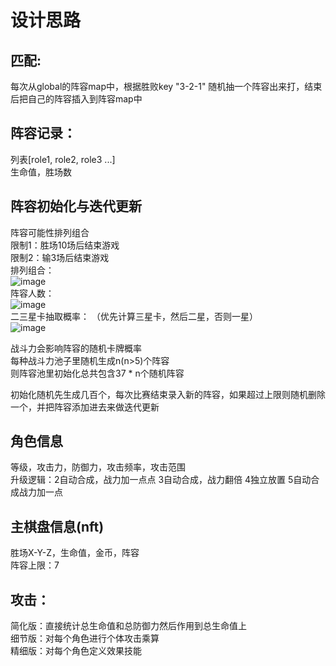 # 设计思路  

## 匹配:  
每次从global的阵容map中，根据胜败key "3-2-1" 随机抽一个阵容出来打，结束后把自己的阵容插入到阵容map中  

## 阵容记录：
列表[role1, role2, role3 ...]  
生命值，胜场数

## 阵容初始化与迭代更新  
阵容可能性排列组合  
限制1：胜场10场后结束游戏  
限制2：输3场后结束游戏  
排列组合：  
![image](https://github.com/ISayHelloworld/autoChess/assets/43593163/30facc7d-0da6-45af-b2ef-0320c3d6166a)  
阵容人数：  
![image](https://github.com/ISayHelloworld/autoChess/assets/43593163/604410a7-bd26-4801-8dff-f6be14e2b689)  
二三星卡抽取概率：  （优先计算三星卡，然后二星，否则一星）  
![image](https://github.com/ISayHelloworld/autoChess/assets/43593163/64260758-8394-4c75-9cb8-0388c95eea25)  


战斗力会影响阵容的随机卡牌概率  
每种战斗力池子里随机生成n(n>5)个阵容  
则阵容池里初始化总共包含37 * n个随机阵容  



初始化随机先生成几百个，每次比赛结束录入新的阵容，如果超过上限则随机删除一个，并把阵容添加进去来做迭代更新  

## 角色信息  
等级，攻击力，防御力，攻击频率，攻击范围  
升级逻辑：2自动合成，战力加一点点  3自动合成，战力翻倍    4独立放置 5自动合成战力加一点  

## 主棋盘信息(nft)  
胜场X-Y-Z，生命值，金币，阵容  
阵容上限：7  

## 攻击：
简化版：直接统计总生命值和总防御力然后作用到总生命值上  
细节版：对每个角色进行个体攻击乘算  
精细版：对每个角色定义效果技能  
